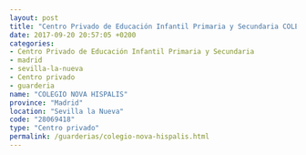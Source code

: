```yaml
---
layout: post
title: "Centro Privado de Educación Infantil Primaria y Secundaria COLEGIO NOVA HISPALIS"
date: 2017-09-20 20:57:05 +0200
categories:
- Centro Privado de Educación Infantil Primaria y Secundaria
- madrid
- sevilla-la-nueva
- Centro privado
- guarderia
name: "COLEGIO NOVA HISPALIS"
province: "Madrid"
location: "Sevilla la Nueva"
code: "28069418"
type: "Centro privado"
permalink: /guarderias/colegio-nova-hispalis.html
---
```

